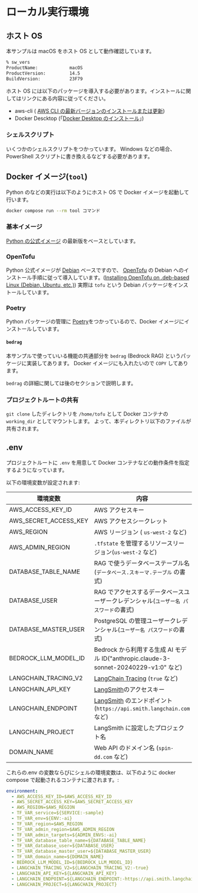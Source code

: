 # ローカル実行環境

## ホスト OS

本サンプルは macOS をホスト OS として動作確認しています。

```bash
% sw_vers
ProductName:            macOS
ProductVersion:         14.5
BuildVersion:           23F79
```

ホスト OS には以下のパッケージを導入する必要があります。インストールに関してはリンクにある内容に従ってください。

- aws-cli ( [AWS CLI の最新バージョンのインストールまたは更新](https://docs.aws.amazon.com/ja_jp/cli/latest/userguide/getting-started-install.html))
- Docker Descktop (「[Docker Desktop のインストール](https://docs.docker.jp/desktop/install.html)」)

### シェルスクリプト

いくつかのシェルスクリプトをつかっています。 Windows などの場合、PowerShell スクリプトに書き換えるなどする必要があります。

## Docker イメージ(`tool`)

Python のなどの実行は以下のようにホスト OS で Docker イメージを起動して行います。

```bash
docker compose run --rm tool コマンド
```

### 基本イメージ

[Python の公式イメージ](https://hub.docker.com/_/python) の最新版をベースとしています。

### OpenTofu

Python 公式イメージが [Debian](https://www.debian.org/) ベースですので、 [OpenTofu](https://opentofu.org/) の Debian へのインストール手順に従って導入しています。([Installing OpenTofu on .deb-based Linux (Debian, Ubuntu, etc.)](https://opentofu.org/docs/intro/install/deb/))
実際は `tofu` という Debian パッケージをインストールしています。

### Poetry

Python パッケージの管理に [Poetry](https://cocoatomo.github.io/poetry-ja/)をつかっているので、Docker イメージにインストールしています。

#### `bedrag`

本サンプルで使っていいる機能の共通部分を `bedrag` (Bedrock RAG) というパッケージに実装してあります。
Docker イメージにも入れたいので `COPY` してあります。

`bedrag` の詳細に関しては後のセクションで説明します。

### プロジェクトルートの共有

`git clone` したディレクトリを `/home/tofu` として Docker コンテナの `working_dir` としてマウントします。
よって、本ディレクトリ以下のファイルが共有されます。

## .env

プロジェクトルートに `.env` を用意して Docker コンテナなどの動作条件を指定するようになっています。

以下の環境変数が設定されます:

| 環境変数              | 内容                                                                                                     |
| --------------------- | -------------------------------------------------------------------------------------------------------- |
| AWS_ACCESS_KEY_ID     | AWS アクセスキー                                                                                         |
| AWS_SECRET_ACCESS_KEY | AWS アクセスシークレット　                                                                               |
| AWS_REGION            | AWS リージョン ( `us-west-2` など)                                                                       |
| AWS_ADMIN_REGION      | `.tfstate` を管理するリソースリージョン(`us-west-2` など)                                                |
| DATABASE_TABLE_NAME   | RAG で使うデータベーステーブル名 (`データベース.スキーマ.テーブル` の書式)                               |
| DATABASE_USER         | RAG でアクセスするデータベースユーザークレデンシャル(`ユーザー名 パスワード`の書式)                      |
| DATABASE_MASTER_USER  | PostgreSQL の管理ユーザークレデンシャル(`ユーザー名 パスワード`の書式)                                   |
| BEDROCK_LLM_MODEL_ID  | Bedrock から利用する生成 AI モデル ID("anthropic.claude-3-sonnet-20240229-v1:0" など)                    |
| LANGCHAIN_TRACING_V2  | [LangChain Tracing](https://docs.smith.langchain.com/old/tracing/quick_start) (`true` など)              |
| LANGCHAIN_API_KEY     | [LangSmith](https://www.langchain.com/langsmith)のアクセスキー                                           |
| LANGCHAIN_ENDPOINT    | [LangSmith](https://docs.smith.langchain.com/) のエンドポイント (`https://api.smith.langchain.com` など) |
| LANGCHAIN_PROJECT     | LangSmith に設定したプロジェクト名                                                                       |
| DOMAIN_NAME           | Web API のドメイン名 (`spin-dd.com` など)                                                                |

これらの.env の変数ならびにシェルの環境変数は、以下のように docker compose で起動されるコンテナに渡されます。:

```yml
environment:
  - AWS_ACCESS_KEY_ID=$AWS_ACCESS_KEY_ID
  - AWS_SECRET_ACCESS_KEY=$AWS_SECRET_ACCESS_KEY
  - AWS_REGION=$AWS_REGION
  - TF_VAR_service=${SERVICE:-sample}
  - TF_VAR_env=${ENV:-ai}
  - TF_VAR_region=$AWS_REGION
  - TF_VAR_admin_region=$AWS_ADMIN_REGION
  - TF_VAR_admin_targets=${ADMIN_ENVS:-ai}
  - TF_VAR_database_table_name=${DATABASE_TABLE_NAME}
  - TF_VAR_database_user=${DATABASE_USER}
  - TF_VAR_database_master_user=${DATABASE_MASTER_USER}
  - TF_VAR_domain_name=${DOMAIN_NAME}
  - BEDROCK_LLM_MODEL_ID=${BEDROCK_LLM_MODEL_ID}
  - LANGCHAIN_TRACING_V2=${LANGCHAIN_TRACING_V2:-true}
  - LANGCHAIN_API_KEY=${LANGCHAIN_API_KEY}
  - LANGCHAIN_ENDPOINT=${LANGCHAIN_ENDPOINT:-https://api.smith.langchain.com}
  - LANGCHAIN_PROJECT=${LANGCHAIN_PROJECT}
```
